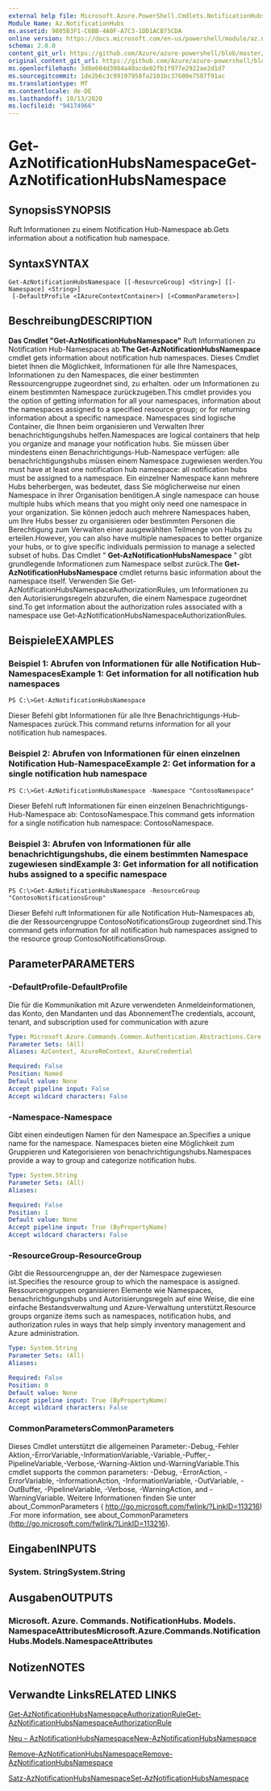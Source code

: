 ```yaml
---
external help file: Microsoft.Azure.PowerShell.Cmdlets.NotificationHubs.dll-Help.xml
Module Name: Az.NotificationHubs
ms.assetid: 9805B3F1-C6BB-4A0F-A7C3-1DD1ACB75CDA
online version: https://docs.microsoft.com/en-us/powershell/module/az.notificationhubs/get-aznotificationhubsnamespace
schema: 2.0.0
content_git_url: https://github.com/Azure/azure-powershell/blob/master/src/NotificationHubs/NotificationHubs/help/Get-AzNotificationHubsNamespace.md
original_content_git_url: https://github.com/Azure/azure-powershell/blob/master/src/NotificationHubs/NotificationHubs/help/Get-AzNotificationHubsNamespace.md
ms.openlocfilehash: 3d0e604d3984a40acde02fb1f977e2922ae2d1d7
ms.sourcegitcommit: 1de2b6c3c99197958fa2101bc37680e7507f91ac
ms.translationtype: MT
ms.contentlocale: de-DE
ms.lasthandoff: 10/13/2020
ms.locfileid: "94174966"
---
```

# <span data-ttu-id="b6ec4-101">Get-AzNotificationHubsNamespace</span><span class="sxs-lookup"><span data-stu-id="b6ec4-101">Get-AzNotificationHubsNamespace</span></span>

## <span data-ttu-id="b6ec4-102">Synopsis</span><span class="sxs-lookup"><span data-stu-id="b6ec4-102">SYNOPSIS</span></span>
<span data-ttu-id="b6ec4-103">Ruft Informationen zu einem Notification Hub-Namespace ab.</span><span class="sxs-lookup"><span data-stu-id="b6ec4-103">Gets information about a notification hub namespace.</span></span>

## <span data-ttu-id="b6ec4-104">Syntax</span><span class="sxs-lookup"><span data-stu-id="b6ec4-104">SYNTAX</span></span>

```
Get-AzNotificationHubsNamespace [[-ResourceGroup] <String>] [[-Namespace] <String>]
 [-DefaultProfile <IAzureContextContainer>] [<CommonParameters>]
```

## <span data-ttu-id="b6ec4-105">Beschreibung</span><span class="sxs-lookup"><span data-stu-id="b6ec4-105">DESCRIPTION</span></span>
<span data-ttu-id="b6ec4-106">**Das Cmdlet "Get-AzNotificationHubsNamespace"** Ruft Informationen zu Notification Hub-Namespaces ab.</span><span class="sxs-lookup"><span data-stu-id="b6ec4-106">**The Get-AzNotificationHubsNamespace** cmdlet gets information about notification hub namespaces.</span></span>
<span data-ttu-id="b6ec4-107">Dieses Cmdlet bietet Ihnen die Möglichkeit, Informationen für alle Ihre Namespaces, Informationen zu den Namespaces, die einer bestimmten Ressourcengruppe zugeordnet sind, zu erhalten. oder um Informationen zu einem bestimmten Namespace zurückzugeben.</span><span class="sxs-lookup"><span data-stu-id="b6ec4-107">This cmdlet provides you the option of getting information for all your namespaces, information about the namespaces assigned to a specified resource group; or for returning information about a specific namespace.</span></span>
<span data-ttu-id="b6ec4-108">Namespaces sind logische Container, die Ihnen beim organisieren und Verwalten Ihrer benachrichtigungshubs helfen.</span><span class="sxs-lookup"><span data-stu-id="b6ec4-108">Namespaces are logical containers that help you organize and manage your notification hubs.</span></span>
<span data-ttu-id="b6ec4-109">Sie müssen über mindestens einen Benachrichtigungs-Hub-Namespace verfügen: alle benachrichtigungshubs müssen einem Namespace zugewiesen werden.</span><span class="sxs-lookup"><span data-stu-id="b6ec4-109">You must have at least one notification hub namespace: all notification hubs must be assigned to a namespace.</span></span>
<span data-ttu-id="b6ec4-110">Ein einzelner Namespace kann mehrere Hubs beherbergen, was bedeutet, dass Sie möglicherweise nur einen Namespace in Ihrer Organisation benötigen.</span><span class="sxs-lookup"><span data-stu-id="b6ec4-110">A single namespace can house multiple hubs which means that you might only need one namespace in your organization.</span></span>
<span data-ttu-id="b6ec4-111">Sie können jedoch auch mehrere Namespaces haben, um Ihre Hubs besser zu organisieren oder bestimmten Personen die Berechtigung zum Verwalten einer ausgewählten Teilmenge von Hubs zu erteilen.</span><span class="sxs-lookup"><span data-stu-id="b6ec4-111">However, you can also have multiple namespaces to better organize your hubs, or to give specific individuals permission to manage a selected subset of hubs.</span></span>
<span data-ttu-id="b6ec4-112">Das Cmdlet " **Get-AzNotificationHubsNamespace** " gibt grundlegende Informationen zum Namespace selbst zurück.</span><span class="sxs-lookup"><span data-stu-id="b6ec4-112">The **Get-AzNotificationHubsNamespace** cmdlet returns basic information about the namespace itself.</span></span>
<span data-ttu-id="b6ec4-113">Verwenden Sie Get-AzNotificationHubsNamespaceAuthorizationRules, um Informationen zu den Autorisierungsregeln abzurufen, die einem Namespace zugeordnet sind.</span><span class="sxs-lookup"><span data-stu-id="b6ec4-113">To get information about the authorization rules associated with a namespace use Get-AzNotificationHubsNamespaceAuthorizationRules.</span></span>

## <span data-ttu-id="b6ec4-114">Beispiele</span><span class="sxs-lookup"><span data-stu-id="b6ec4-114">EXAMPLES</span></span>

### <span data-ttu-id="b6ec4-115">Beispiel 1: Abrufen von Informationen für alle Notification Hub-Namespaces</span><span class="sxs-lookup"><span data-stu-id="b6ec4-115">Example 1: Get information for all notification hub namespaces</span></span>
```
PS C:\>Get-AzNotificationHubsNamespace
```

<span data-ttu-id="b6ec4-116">Dieser Befehl gibt Informationen für alle Ihre Benachrichtigungs-Hub-Namespaces zurück.</span><span class="sxs-lookup"><span data-stu-id="b6ec4-116">This command returns information for all your notification hub namespaces.</span></span>

### <span data-ttu-id="b6ec4-117">Beispiel 2: Abrufen von Informationen für einen einzelnen Notification Hub-Namespace</span><span class="sxs-lookup"><span data-stu-id="b6ec4-117">Example 2: Get information for a single notification hub namespace</span></span>
```
PS C:\>Get-AzNotificationHubsNamespace -Namespace "ContosoNamespace"
```

<span data-ttu-id="b6ec4-118">Dieser Befehl ruft Informationen für einen einzelnen Benachrichtigungs-Hub-Namespace ab: ContosoNamespace.</span><span class="sxs-lookup"><span data-stu-id="b6ec4-118">This command gets information for a single notification hub namespace: ContosoNamespace.</span></span>

### <span data-ttu-id="b6ec4-119">Beispiel 3: Abrufen von Informationen für alle benachrichtigungshubs, die einem bestimmten Namespace zugewiesen sind</span><span class="sxs-lookup"><span data-stu-id="b6ec4-119">Example 3: Get information for all notification hubs assigned to a specific namespace</span></span>
```
PS C:\>Get-AzNotificationHubsNamespace -ResourceGroup "ContosoNotificationsGroup"
```

<span data-ttu-id="b6ec4-120">Dieser Befehl ruft Informationen für alle Notification Hub-Namespaces ab, die der Ressourcengruppe ContosoNotificationsGroup zugeordnet sind.</span><span class="sxs-lookup"><span data-stu-id="b6ec4-120">This command gets information for all notification hub namespaces assigned to the resource group ContosoNotificationsGroup.</span></span>

## <span data-ttu-id="b6ec4-121">Parameter</span><span class="sxs-lookup"><span data-stu-id="b6ec4-121">PARAMETERS</span></span>

### <span data-ttu-id="b6ec4-122">-DefaultProfile</span><span class="sxs-lookup"><span data-stu-id="b6ec4-122">-DefaultProfile</span></span>
<span data-ttu-id="b6ec4-123">Die für die Kommunikation mit Azure verwendeten Anmeldeinformationen, das Konto, den Mandanten und das Abonnement</span><span class="sxs-lookup"><span data-stu-id="b6ec4-123">The credentials, account, tenant, and subscription used for communication with azure</span></span>

```yaml
Type: Microsoft.Azure.Commands.Common.Authentication.Abstractions.Core.IAzureContextContainer
Parameter Sets: (All)
Aliases: AzContext, AzureRmContext, AzureCredential

Required: False
Position: Named
Default value: None
Accept pipeline input: False
Accept wildcard characters: False
```

### <span data-ttu-id="b6ec4-124">-Namespace</span><span class="sxs-lookup"><span data-stu-id="b6ec4-124">-Namespace</span></span>
<span data-ttu-id="b6ec4-125">Gibt einen eindeutigen Namen für den Namespace an.</span><span class="sxs-lookup"><span data-stu-id="b6ec4-125">Specifies a unique name for the namespace.</span></span>
<span data-ttu-id="b6ec4-126">Namespaces bieten eine Möglichkeit zum Gruppieren und Kategorisieren von benachrichtigungshubs.</span><span class="sxs-lookup"><span data-stu-id="b6ec4-126">Namespaces provide a way to group and categorize notification hubs.</span></span>

```yaml
Type: System.String
Parameter Sets: (All)
Aliases:

Required: False
Position: 1
Default value: None
Accept pipeline input: True (ByPropertyName)
Accept wildcard characters: False
```

### <span data-ttu-id="b6ec4-127">-ResourceGroup</span><span class="sxs-lookup"><span data-stu-id="b6ec4-127">-ResourceGroup</span></span>
<span data-ttu-id="b6ec4-128">Gibt die Ressourcengruppe an, der der Namespace zugewiesen ist.</span><span class="sxs-lookup"><span data-stu-id="b6ec4-128">Specifies the resource group to which the namespace is assigned.</span></span>
<span data-ttu-id="b6ec4-129">Ressourcengruppen organisieren Elemente wie Namespaces, benachrichtigungshubs und Autorisierungsregeln auf eine Weise, die eine einfache Bestandsverwaltung und Azure-Verwaltung unterstützt.</span><span class="sxs-lookup"><span data-stu-id="b6ec4-129">Resource groups organize items such as namespaces, notification hubs, and authorization rules in ways that help simply inventory management and Azure administration.</span></span>

```yaml
Type: System.String
Parameter Sets: (All)
Aliases:

Required: False
Position: 0
Default value: None
Accept pipeline input: True (ByPropertyName)
Accept wildcard characters: False
```

### <span data-ttu-id="b6ec4-130">CommonParameters</span><span class="sxs-lookup"><span data-stu-id="b6ec4-130">CommonParameters</span></span>
<span data-ttu-id="b6ec4-131">Dieses Cmdlet unterstützt die allgemeinen Parameter:-Debug,-Fehler Aktion,-ErrorVariable,-InformationVariable,-Variable,-Puffer,-PipelineVariable,-Verbose,-Warning-Aktion und-WarningVariable.</span><span class="sxs-lookup"><span data-stu-id="b6ec4-131">This cmdlet supports the common parameters: -Debug, -ErrorAction, -ErrorVariable, -InformationAction, -InformationVariable, -OutVariable, -OutBuffer, -PipelineVariable, -Verbose, -WarningAction, and -WarningVariable.</span></span> <span data-ttu-id="b6ec4-132">Weitere Informationen finden Sie unter about_CommonParameters ( http://go.microsoft.com/fwlink/?LinkID=113216) .</span><span class="sxs-lookup"><span data-stu-id="b6ec4-132">For more information, see about_CommonParameters (http://go.microsoft.com/fwlink/?LinkID=113216).</span></span>

## <span data-ttu-id="b6ec4-133">Eingaben</span><span class="sxs-lookup"><span data-stu-id="b6ec4-133">INPUTS</span></span>

### <span data-ttu-id="b6ec4-134">System. String</span><span class="sxs-lookup"><span data-stu-id="b6ec4-134">System.String</span></span>

## <span data-ttu-id="b6ec4-135">Ausgaben</span><span class="sxs-lookup"><span data-stu-id="b6ec4-135">OUTPUTS</span></span>

### <span data-ttu-id="b6ec4-136">Microsoft. Azure. Commands. NotificationHubs. Models. NamespaceAttributes</span><span class="sxs-lookup"><span data-stu-id="b6ec4-136">Microsoft.Azure.Commands.NotificationHubs.Models.NamespaceAttributes</span></span>

## <span data-ttu-id="b6ec4-137">Notizen</span><span class="sxs-lookup"><span data-stu-id="b6ec4-137">NOTES</span></span>

## <span data-ttu-id="b6ec4-138">Verwandte Links</span><span class="sxs-lookup"><span data-stu-id="b6ec4-138">RELATED LINKS</span></span>

[<span data-ttu-id="b6ec4-139">Get-AzNotificationHubsNamespaceAuthorizationRule</span><span class="sxs-lookup"><span data-stu-id="b6ec4-139">Get-AzNotificationHubsNamespaceAuthorizationRule</span></span>](./Get-AzNotificationHubsNamespaceAuthorizationRule.md)

[<span data-ttu-id="b6ec4-140">Neu – AzNotificationHubsNamespace</span><span class="sxs-lookup"><span data-stu-id="b6ec4-140">New-AzNotificationHubsNamespace</span></span>](./New-AzNotificationHubsNamespace.md)

[<span data-ttu-id="b6ec4-141">Remove-AzNotificationHubsNamespace</span><span class="sxs-lookup"><span data-stu-id="b6ec4-141">Remove-AzNotificationHubsNamespace</span></span>](./Remove-AzNotificationHubsNamespace.md)

[<span data-ttu-id="b6ec4-142">Satz-AzNotificationHubsNamespace</span><span class="sxs-lookup"><span data-stu-id="b6ec4-142">Set-AzNotificationHubsNamespace</span></span>](./Set-AzNotificationHubsNamespace.md)


